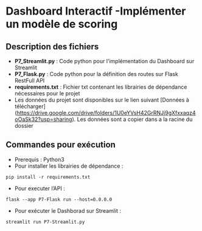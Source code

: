 # Dashboard Interactif -Implémenter un modèle de scoring
## Description des fichiers
* **P7_Streamlit.py** : Code python pour l'implémentation du Dashboard sur Streamlit
* **P7_Flask.py** : Code python pour la définition des routes sur Flask RestFull API
* **requirements.txt** : Fichier txt contenant les librairies de dépendance nécessaires pour le projet
* Les données du projet sont disponibles sur le lien suivant [Données à télécharger] (https://drive.google.com/drive/folders/1U0eYVsH42GrRNJj9gXfxxaqz4oOaSk32?usp=sharing). Les données sont a copier dans a la racine du dossier 



## Commandes pour exécution 
* Prerequis : Python3 
* Pour installer les librairies de dépendance :
```
pip install -r requirements.txt
```
* Pour executer l’API :
```
flask --app P7-Flask run --host=0.0.0.0
```
* Pour exécuter le Dashborad sur Streamlit :
```
streamlit run P7-Streamlit.py
```


